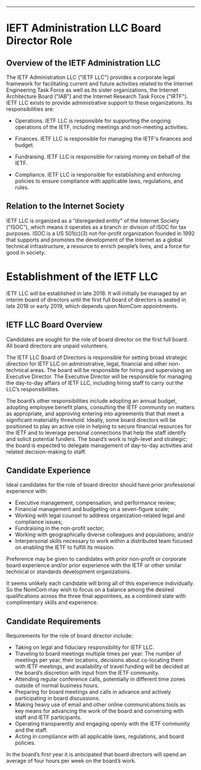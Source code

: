 ---
# IEFT Administration LLC Board Director Role 

## Overview of the IETF Administration LLC
The IETF Administration LLC ("IETF LLC") provides a corporate legal framework for facilitating current and future activities related to the Internet Engineering Task Force as well as its sister organizations, the Internet Architecture Board ("IAB") and the Internet Research Task Force ("IRTF"). IETF LLC exists to provide administrative support to these organizations. Its responsibilities are:

* Operations.  IETF LLC is responsible for supporting the ongoing operations of the IETF, including meetings and non-meeting activities.

* Finances.  IETF LLC is responsible for managing the IETF's finances and budget.

* Fundraising.  IETF LLC is responsible for raising money on behalf of the IETF.

* Compliance.  IETF LLC is responsible for establishing and enforcing policies to ensure compliance with applicable laws, regulations, and rules.

## Relation to the Internet Society
IETF LLC is organized as a “disregarded entity” of the Internet Society ("ISOC"), which means it operates as a branch or division of ISOC for tax purposes. ISOC is a US 501(c)(3) not-for-profit organization founded in 1992 that supports and promotes the development of the Internet as a global technical infrastructure, a resource to enrich people’s lives, and a force for good in society.

# Establishment of the IETF LLC
IETF LLC will be established in late 2018. It will initially be managed by an interim board of directors until the first full board of directors is seated in late 2018 or early 2019, which depends upon NomCom appointments.

## IETF LLC Board Overview
Candidates are sought for the role of board director on the first full board. All board directors are unpaid volunteers.

The IETF LLC Board of Directors is responsible for setting broad strategic direction for IETF LLC on administrative, legal, financial and other non-technical areas. The board will be responsible for hiring and supervising an Executive Director. The Executive Director will be responsible for managing the day-to-day affairs of IETF LLC, including hiring staff to carry out the LLC’s responsibilities.

The board’s other responsibilities include adopting an annual budget, adopting employee benefit plans, consulting the IETF community on matters as appropriate, and approving entering into agreements that that meet a significant materiality threshold. Ideally, some board directors will be positioned to play an active role in helping to secure financial resources for the IETF and to leverage personal connections that help the staff identify and solicit potential funders. The board’s work is high-level and strategic; the board is expected to delegate management of day-to-day activities and related decision-making to staff.

## Candidate Experience
Ideal candidates for the role of board director should have prior professional experience with:

* Executive management, compensation, and performance review;
* Financial management and budgeting on a seven-figure scale;
* Working with legal counsel to address organization-related legal and compliance issues;
* Fundraising in the non-profit sector; 
* Working with geographically diverse colleagues and populations; and/or
* Interpersonal skills necessary to work within a distributed team focused on enabling the IETF to fulfill its mission.

Preference may be given to candidates with prior non-profit or corporate board experience and/or prior experience with the IETF or other similar technical or standards development organizations.

It seems unlikely each candidate will bring all of this experience individually. So the NomCom may wish to focus on a balance among the desired qualifications across the three final appointees, as a combined slate with complimentary skills and experience.

## Candidate Requirements
Requirements for the role of board director include:

* Taking on legal and fiduciary responsibility for IETF LLC.
* Traveling to board meetings multiple times per year. The number of meetings per year, their locations, decisions about co-locating them with IETF meetings, and availability of travel funding will be decided at the board’s discretion with input from the IETF community.
* Attending regular conference calls, potentially in different time zones outside of normal business hours.
* Preparing for board meetings and calls in advance and actively participating in board discussions.
* Making heavy use of email and other online communications tools as key means for advancing the work of the board and conversing with staff and IETF participants.
* Operating transparently and engaging openly with the IETF community and the staff.
* Acting in compliance with all applicable laws, regulations, and board policies. 

In the board’s first year it is anticipated that board directors will spend an average of four hours per week on the board’s work. 
